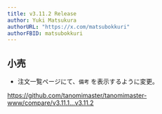 ```yaml
---
title: v3.11.2 Release
author: Yuki Matsukura
authorURL: "https://x.com/matsubokkuri"
authorFBID: matsubokkuri
---
```


## 小売

- 注文一覧ページにて、`備考` を表示するように変更。

https://github.com/tanomimaster/tanomimaster-www/compare/v3.11.1...v3.11.2

